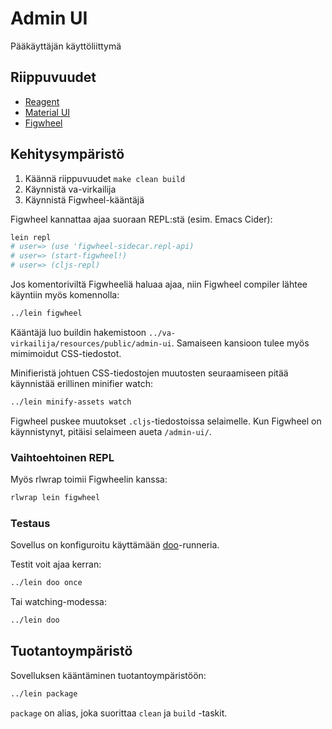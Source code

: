 # Admin UI

Pääkäyttäjän käyttöliittymä

## Riippuvuudet

* [Reagent](https://reagent-project.github.io/)
* [Material UI](http://www.material-ui.com/)
* [Figwheel](https://github.com/bhauman/lein-figwheel)

## Kehitysympäristö

1. Käännä riippuvuudet `make clean build`
2. Käynnistä va-virkailija
3. Käynnistä Figwheel-kääntäjä

Figwheel kannattaa ajaa suoraan REPL:stä (esim. Emacs Cider):

``` bash
lein repl
# user=> (use 'figwheel-sidecar.repl-api)
# user=> (start-figwheel!)
# user=> (cljs-repl)
```

Jos komentoriviltä Figwheeliä haluaa ajaa, niin Figwheel compiler lähtee
käyntiin myös komennolla:

``` bash
../lein figwheel
```

Kääntäjä luo buildin hakemistoon
`../va-virkailija/resources/public/admin-ui`.
Samaiseen kansioon tulee myös mimimoidut CSS-tiedostot.

Minifieristä johtuen CSS-tiedostojen muutosten seuraamiseen pitää käynnistää
erillinen minifier watch:

``` bash
../lein minify-assets watch
```

Figwheel puskee muutokset `.cljs`-tiedostoissa selaimelle. Kun Figwheel
on käynnistynyt, pitäisi selaimeen aueta `/admin-ui/`.

### Vaihtoehtoinen REPL

Myös rlwrap toimii Figwheelin kanssa:

``` bash
rlwrap lein figwheel
```

### Testaus

Sovellus on konfiguroitu käyttämään
[doo](https://github.com/bensu/doo)-runneria.

Testit voit ajaa kerran:

``` bash
../lein doo once
```

Tai watching-modessa:

``` bash
../lein doo
```

## Tuotantoympäristö

Sovelluksen kääntäminen tuotantoympäristöön:

``` bash
../lein package
```

`package` on alias, joka suorittaa `clean` ja `build` -taskit.
